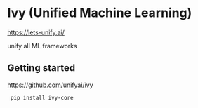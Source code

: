 # Ivy (Unified Machine Learning)

https://lets-unify.ai/

unify all ML frameworks


## Getting started

 https://github.com/unifyai/ivy 

```bash
 pip install ivy-core 
```
